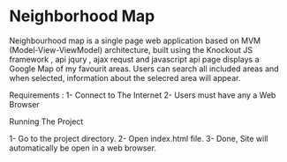 # Neighborhood Map
Neighbourhood map is a single page web application based on MVM (Model-View-ViewModel) architecture, built using the Knockout JS framework , api jqury , ajax requst and javascript api
page displays a Google Map of my favourit areas. Users can search all included areas and when selected, information about the selecred area will appear. 
 
Requirements :
1- Connect to The Internet
2- Users must have any a Web Browser
 
Running The Project

1- Go to the project directory.
2- Open index.html file.
3- Done, Site will automatically be open in a web browser.


